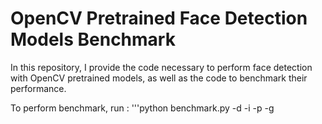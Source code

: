 # OpenCV Pretrained Face Detection Models Benchmark

In this repository, I provide the code necessary to perform face detection with OpenCV pretrained models,
as well as the code to benchmark their performance.

To perform benchmark, run : '''python benchmark.py -d <name of the detector> -i <path to image dir> -p <path to prediction dir> -g <path to dir where ground truth are stored>
